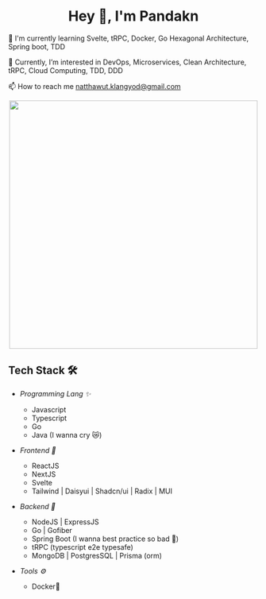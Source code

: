 <h1 align="center">Hey 👋, I'm Pandakn</h1>


🧠 I'm currently learning Svelte, tRPC, Docker, Go Hexagonal Architecture, Spring boot, TDD

👀 Currently, I’m interested in DevOps, Microservices, Clean Architecture, tRPC, Cloud Computing, TDD, DDD

📫 How to reach me natthawut.klangyod@gmail.com

<div id="header" align="center">
  <img src="https://media0.giphy.com/media/UPqYp2tj61XlBhlPbH/200w.webp?cid=ecf05e47oy3wm1xbkpjxa149swqbv0tvc4ar5xye2t0wp9z6&ep=v1_gifs_search&rid=200w.webp&ct=g" width="500"/>
</div>



## Tech Stack 🛠
	

 - *Programming Lang ✨*
	 - Javascript
	 - Typescript
	 - Go
 	- Java (I wanna cry 😿)

 - *Frontend 🎨*
	 - ReactJS
	 - NextJS
 	 - Svelte 
	 - Tailwind | Daisyui | Shadcn/ui | Radix | MUI
	 
 - *Backend 👀*
	 - NodeJS | ExpressJS
	 - Go | Gofiber
	 - Spring Boot (I wanna best practice so bad 🥲)
	 - tRPC (typescript e2e typesafe)
 	 - MongoDB | PostgresSQL | Prisma (orm)  

- *Tools ⚙️*
	 - Docker🐳

<div>
<!-- <img height="160em" src="https://github-readme-stats.vercel.app/api/top-langs/?username=pandakn&layout=compact&theme=dark" alt="pandakn" /> -->
<!-- <img height="160em" src="https://github-readme-stats.vercel.app/api?username=pandakn&show_icons=true&theme=dark&locale=en" alt="pandakn" /> -->
</div>

<!---
pandakn/pandakn is a ✨ special ✨ repository because its `README.md` (this file) appears on your GitHub profile.
You can click the Preview link to take a look at your changes.
--->


